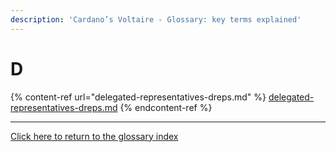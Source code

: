 ```yaml
---
description: 'Cardano’s Voltaire - Glossary: key terms explained'
---
```


# D

{% content-ref url="delegated-representatives-dreps.md" %}
[delegated-representatives-dreps.md](delegated-representatives-dreps.md)
{% endcontent-ref %}

***

[Click here to return to the glossary index](../../../cardano/cardano-governance/key-terms/general-glossary/)
